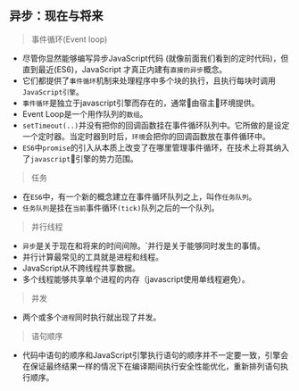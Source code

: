 ## 异步：现在与将来

> 事件循环(Event loop)

- 尽管你显然能够编写异步JavaScript代码 (就像前面我们看到的定时代码)，但直到最近(ES6)，JavaScript 才真正内建有`直接的异步`概念。
- 它们都提供了`事件循环`机制来处理程序中多个块的执行，且执行每块时调用`JavaScript引擎`。
- `事件循环`是独立于javascript引擎而存在的，通常由宿主环境提供。
- Event Loop是一个用作队列的`数组`。
- `setTimeout(..)`并没有把你的回调函数挂在事件循环队列中。它所做的是设定一个定时器。当定时器到时后，`环境`会把你的回调函数放在事件循环中。
- `ES6`中`promise`的引入从本质上改变了在哪里管理事件循环，在技术上将其纳入了`javascript`引擎的势力范围。

> 任务

- 在`ES6`中，有一个新的概念建立在事件循环队列之上，叫作`任务队列`。
- `任务队列`是挂在`当前`事件循环`(tick)`队列之后的一个队列。

> 并行线程

- `异步`是关于现在和将来的时间间隙。`并行是关于能够同时发生的事情。
- 并行计算最常见的工具就是进程和线程。
- JavaScript从不跨线程共享数据。
- 多个线程能够共享单个进程的内存（javascript使用单线程避免）。

> 并发

- 两个或多个`进程`同时执行就出现了并发。


> 语句顺序

- 代码中语句的顺序和JavaScript引擎执行语句的顺序并不一定要一致，引擎会在保证最终结果一样的情况下在编译期间执行安全性能优化，重新排列语句执行顺序。